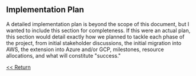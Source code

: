 ## Implementation Plan

A detailed implementation plan is beyond the scope of this document, but I wanted to include this section for completeness. If this were an actual plan, this section would detail exactly how we planned to tackle each phase of the project, from initial stakeholder discussions, the initial migration into AWS, the extension into Azure and/or GCP, milestones, resource allocations, and what will constitute "success."

[<< Return](./index.md)